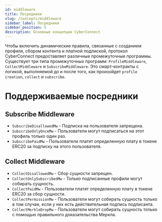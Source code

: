 ```yaml
---
id: middleware
title: Посредники
slug: /concepts/middleware
sidebar_label: Посредники
sidebar_position: 5
description: Основные концепции CyberConnect
---
```


Чтобы включить динамические правила, связанные с созданием профиля, сбором контента и платной подпиской, протокол CyberConnect предоставляет различные промежуточные программы. Существует три типа промежуточных программ: `ProfileMiddleware`, `CollectMiddleware` и `SubscribeMiddleware`. Это смарт-контракты с логикой, выполняемой до и после того, как произойдет `profile creation`, `collect` и `subscribe`.

<!-- Currently we support `PaidCollect` and `PaidSubscirbe` where users need to pay ERC20 token to collect a content or subscribe to a profile. We also support `PermissionedCollect` where the creator of the content specifies a whitelist. -->

# Поддерживаемые посредники

## Subscribe Middleware

- `SubscribeDisallowedMw` - Подписка на пользователя запрещена.
- `SubscribeOnlyOnceMw` - Пользователи могут подписаться на этот профиль только один раз.
- `SubscribePaidMw` - Пользователи платят определенную плату в токене ERC20 за подписку на этого пользователя.

## Collect Middleware

- `CollectDisallowedMw` - Сбор сущности запрещен.
- `CollectOnlySubscribedMw` - Только подписанные профили могут собирать сущность.
- `CollectPaidMw` - Пользователи платят определенную плату в токене ERC20 за сбор сущности.
- `CollectPermissionMw` - Пользователи могут собирать сущность только в том случае, если у них есть действительная подпись подписанта.
- `CollectMerkleDropMw` - Пользователи могут собирать сущность только с помощью правильного доказательства Меркла.
